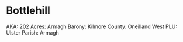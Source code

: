 # Bottlehill

AKA: 202
Acres: Armagh
Barony: Kilmore
County: Oneilland West
PLU: Ulster
Parish: Armagh